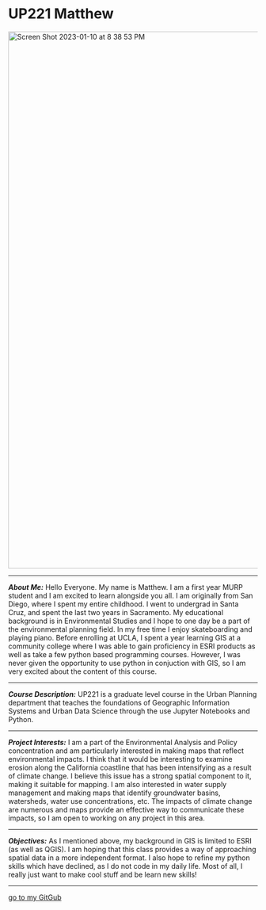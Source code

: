 
# UP221 Matthew

<img width="1084" alt="Screen Shot 2023-01-10 at 8 38 53 PM" src="https://user-images.githubusercontent.com/122327655/211718945-42967c8c-bef6-4200-9878-ceeb5462e1b4.png">

___

***About Me:***
Hello Everyone. My name is Matthew. I am a first year MURP student and I am excited to learn alongside you all. I am originally from San Diego, where I spent my entire childhood. I went to undergrad in Santa Cruz, and spent the last two years in Sacramento. My educational background is in Environmental Studies and I hope to one day be a part of the environmental planning field. In my free time I enjoy skateboarding and playing piano. Before enrolling at UCLA, I spent a year learning GIS at a community college where I was able to gain proficiency in ESRI products as well as take a few python based programming courses. However, I was never given the opportunity to use python in conjuction with GIS, so I am very excited about the content of this course. 
___
***Course Description:***
UP221 is a graduate level course in the Urban Planning department that teaches the foundations of Geographic Information Systems and Urban Data Science through the use Jupyter Notebooks and Python.
___
***Project Interests:***
I am a part of the Environmental Analysis and Policy concentration and am particularly interested in making maps that reflect environmental impacts. I think that it would be interesting to examine erosion along the California coastline that has been intensifying as a result of climate change. I believe this issue has a strong spatial component to it, making it suitable for mapping. I am also interested in water supply management and making maps that identify groundwater basins, watersheds, water use concentrations, etc. The impacts of climate change are numerous and maps provide an effective way to communicate these impacts, so I am open to working on any project in this area.
___
***Objectives:***
As I mentioned above, my background in GIS is limited to ESRI (as well as QGIS). I am hoping that this class provides a way of approaching spatial data in a more independent format. I also hope to refine my python skills which have declined, as I do not code in my daily life. Most of all, I really just want to make cool stuff and be learn new skills!
___

[go to my GitGub](https://github.com/mattaijala)
